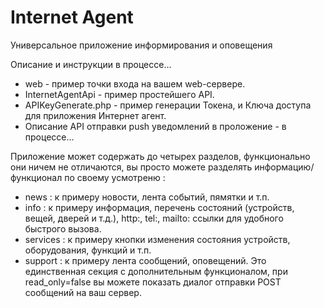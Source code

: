 # Internet Agent
Универсальное приложение информирования и оповещения

Описание и инструкции в процессе...

- web - пример точки входа на вашем web-сервере.
- InternetAgentApi - пример простейшего API. 
- APIKeyGenerate.php - пример генерации Токена, и Ключа доступа для приложения Интернет агент.
- Описание API отправки push уведомлений в проложение - в процессе...

Приложение может содержать до четырех разделов, функционально они ничем не отличаются, вы просто можете разделять информацию/функционал по своему усмотреню :
- news : к примеру новости, лента событий, пямятки и т.п.
- info : к примеру информация, перечень состояний (устройств, вещей, дверей и т.д.), http:, tel:, mailto: ссылки для удобного быстрого вызова.
- services : к примеру кнопки изменения состояния устройств, оборудования, функций и т.п. 
- support : к примеру лента сообщений, оповещений. Это единственная секция с дополнительным функционалом, при read_only=false вы можете показать диалог отправки POST сообщений на ваш сервер.


